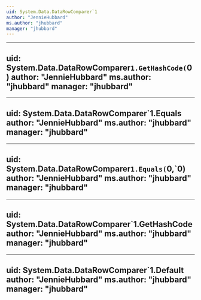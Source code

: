 ```yaml
---
uid: System.Data.DataRowComparer`1
author: "JennieHubbard"
ms.author: "jhubbard"
manager: "jhubbard"
---
```


---
uid: System.Data.DataRowComparer`1.GetHashCode(`0)
author: "JennieHubbard"
ms.author: "jhubbard"
manager: "jhubbard"
---

---
uid: System.Data.DataRowComparer`1.Equals
author: "JennieHubbard"
ms.author: "jhubbard"
manager: "jhubbard"
---

---
uid: System.Data.DataRowComparer`1.Equals(`0,`0)
author: "JennieHubbard"
ms.author: "jhubbard"
manager: "jhubbard"
---

---
uid: System.Data.DataRowComparer`1.GetHashCode
author: "JennieHubbard"
ms.author: "jhubbard"
manager: "jhubbard"
---

---
uid: System.Data.DataRowComparer`1.Default
author: "JennieHubbard"
ms.author: "jhubbard"
manager: "jhubbard"
---
